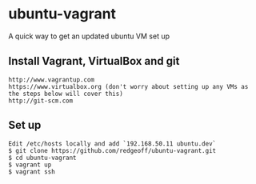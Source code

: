 # ubuntu-vagrant

A quick way to get an updated ubuntu VM set up


Install Vagrant, VirtualBox and git
---

    http://www.vagrantup.com
    https://www.virtualbox.org (don't worry about setting up any VMs as the steps below will cover this)
    http://git-scm.com


Set up
---

    Edit /etc/hosts locally and add `192.168.50.11 ubuntu.dev`
    $ git clone https://github.com/redgeoff/ubuntu-vagrant.git
    $ cd ubuntu-vagrant
    $ vagrant up
    $ vagrant ssh
